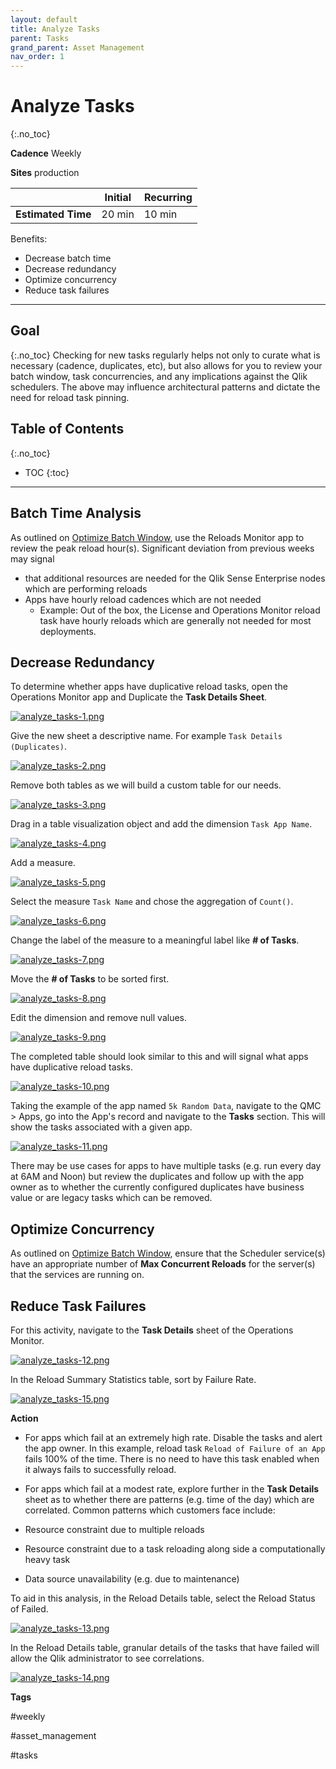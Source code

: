 ```yaml
---
layout: default
title: Analyze Tasks
parent: Tasks
grand_parent: Asset Management
nav_order: 1
---
```


# Analyze Tasks
{:.no_toc}

**Cadence** <span class="label cadence">Weekly</span>

**Sites** <span class="label prod">production</span>

|                                  		                      | Initial    | Recurring   |
|-----------------------------------------------------------|------------|-------------|
| <i class="far fa-clock fa-sm"></i> **Estimated Time**     | 20 min     | 10 min      |

Benefits:

  - Decrease batch time
  - Decrease redundancy
  - Optimize concurrency
  - Reduce task failures
  
-------------------------

## Goal
{:.no_toc}
Checking for new tasks regularly helps not only to curate what is necessary (cadence, duplicates, etc), but also allows for you to review your batch window, task concurrencies, and any implications against the Qlik schedulers. The above may influence architectural patterns and dictate the need for reload task pinning.

## Table of Contents
{:.no_toc}

* TOC
{:toc}
-------------------------

## Batch Time Analysis

As outlined on [Optimize Batch Window](../system_planning/optimize_batch_window.md), use the Reloads Monitor app to review the peak reload hour(s). Significant deviation from previous weeks may signal 

- that additional resources are needed for the Qlik Sense Enterprise nodes which are performing reloads
- Apps have hourly reload cadences which are not needed
  - Example: Out of the box, the License and Operations Monitor reload task have hourly reloads which are generally not needed for most deployments.

## Decrease Redundancy

To determine whether apps have duplicative reload tasks, open the Operations Monitor app and Duplicate the **Task Details Sheet**.

[![analyze_tasks-1.png](images/analyze_tasks-1.png)](https://raw.githubusercontent.com/eapowertools/qs-admin-playbook/master/docs/asset_management/tasks/images/analyze_tasks-1.png)

Give the new sheet a descriptive name. For example `Task Details (Duplicates)`.

[![analyze_tasks-2.png](images/analyze_tasks-2.png)](https://raw.githubusercontent.com/eapowertools/qs-admin-playbook/master/docs/asset_management/tasks/images/analyze_tasks-2.png)

Remove both tables as we will build a custom table for our needs.

[![analyze_tasks-3.png](images/analyze_tasks-3.png)](https://raw.githubusercontent.com/eapowertools/qs-admin-playbook/master/docs/asset_management/tasks/images/analyze_tasks-3.png)

Drag in a table visualization object and add the dimension `Task App Name`.

[![analyze_tasks-4.png](images/analyze_tasks-4.png)](https://raw.githubusercontent.com/eapowertools/qs-admin-playbook/master/docs/asset_management/tasks/images/analyze_tasks-4.png)

Add a measure.

[![analyze_tasks-5.png](images/analyze_tasks-5.png)](https://raw.githubusercontent.com/eapowertools/qs-admin-playbook/master/docs/asset_management/tasks/images/analyze_tasks-5.png)

Select the measure `Task Name` and chose the aggregation of `Count()`.

[![analyze_tasks-6.png](images/analyze_tasks-6.png)](https://raw.githubusercontent.com/eapowertools/qs-admin-playbook/master/docs/asset_management/tasks/images/analyze_tasks-6.png)

Change the label of the measure to a meaningful label like **# of Tasks**.

[![analyze_tasks-7.png](images/analyze_tasks-7.png)](https://raw.githubusercontent.com/eapowertools/qs-admin-playbook/master/docs/asset_management/tasks/images/analyze_tasks-7.png)

Move the **# of Tasks** to be sorted first.

[![analyze_tasks-8.png](images/analyze_tasks-8.png)](https://raw.githubusercontent.com/eapowertools/qs-admin-playbook/master/docs/asset_management/tasks/images/analyze_tasks-8.png)

Edit the dimension and remove null values.

[![analyze_tasks-9.png](images/analyze_tasks-9.png)](https://raw.githubusercontent.com/eapowertools/qs-admin-playbook/master/docs/asset_management/tasks/images/analyze_tasks-9.png)

The completed table should look similar to this and will signal what apps have duplicative reload tasks.

[![analyze_tasks-10.png](images/analyze_tasks-10.png)](https://raw.githubusercontent.com/eapowertools/qs-admin-playbook/master/docs/asset_management/tasks/images/analyze_tasks-10.png)

Taking the example of the app named `5k Random Data`, navigate to the QMC > Apps, go into the App's record and navigate to the **Tasks** section. This will show the tasks associated with a given app.

[![analyze_tasks-11.png](images/analyze_tasks-11.png)](https://raw.githubusercontent.com/eapowertools/qs-admin-playbook/master/docs/asset_management/tasks/images/analyze_tasks-11.png)

There may be use cases for apps to have multiple tasks (e.g. run every day at 6AM and Noon) but review the duplicates and follow up with the app owner as to whether the currently configured duplicates have business value or are legacy tasks which can be removed.

## Optimize Concurrency

As outlined on [Optimize Batch Window](../system_planning/optimize_batch_window.md#task-concurrency), ensure that the Scheduler service(s) have an appropriate number of **Max Concurrent Reloads** for the server(s) that the services are running on.

## Reduce Task Failures

For this activity, navigate to the **Task Details** sheet of the Operations Monitor.

[![analyze_tasks-12.png](images/analyze_tasks-12.png)](https://raw.githubusercontent.com/eapowertools/qs-admin-playbook/master/docs/asset_management/tasks/images/analyze_tasks-12.png)

In the Reload Summary Statistics table, sort by Failure Rate.

[![analyze_tasks-15.png](images/analyze_tasks-15.png)](https://raw.githubusercontent.com/eapowertools/qs-admin-playbook/master/docs/asset_management/tasks/images/analyze_tasks-15.png)

**Action**

- For apps which fail at an extremely high rate. Disable the tasks and alert the app owner. In this example, reload task `Reload of Failure of an App` fails 100% of the time. There is no need to have this task enabled when it always fails to successfully reload.

- For apps which fail at a modest rate, explore further in the **Task Details** sheet as to whether there are patterns (e.g. time of the day) which are correlated. Common patterns which customers face include:

- Resource constraint due to multiple reloads
- Resource constraint due to a task reloading along side a computationally heavy task
- Data source unavailability (e.g. due to maintenance)

To aid in this analysis, in the Reload Details table, select the Reload Status of Failed.

[![analyze_tasks-13.png](images/analyze_tasks-13.png)](https://raw.githubusercontent.com/eapowertools/qs-admin-playbook/master/docs/asset_management/tasks/images/analyze_tasks-13.png)

In the Reload Details table, granular details of the tasks that have failed will allow the Qlik administrator to see correlations.

[![analyze_tasks-14.png](images/analyze_tasks-14.png)](https://raw.githubusercontent.com/eapowertools/qs-admin-playbook/master/docs/asset_management/tasks/images/analyze_tasks-14.png)

**Tags**

#weekly

#asset_management

#tasks

&nbsp;
